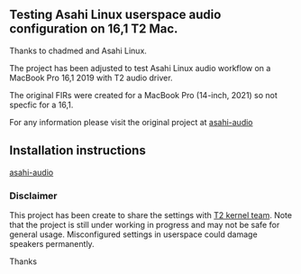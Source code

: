 ## Testing Asahi Linux userspace audio configuration on 16,1 T2 Mac.

Thanks to chadmed and Asahi Linux.

The project has been adjusted to test Asahi Linux audio workflow on a MacBook Pro 16,1 2019 with T2 audio driver.

The original FIRs were created for a MacBook Pro (14-inch, 2021) so not specfic for a 16,1.

For any information please visit the original project at [asahi-audio](https://github.com/chadmed/asahi-audio)

## Installation instructions

[asahi-audio](https://github.com/chadmed/asahi-audio/blob/main/README.md)

### Disclaimer
This project has been create to share the settings with [T2 kernel team](https://wiki.t2linux.org/). Note that the project is still under working in progress and may not be safe for general usage. Misconfigured settings in userspace could damage speakers permanently.

Thanks